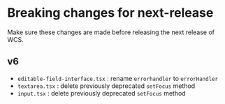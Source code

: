 # Breaking changes for next-release

Make sure these changes are made before releasing the next release of WCS.

## v6

- `editable-field-interface.tsx` : rename `errorhandler` to `errorHandler`
- `textarea.tsx` : delete previously deprecated `setFocus` method
- `input.tsx` : delete previously deprecated `setFocus` method